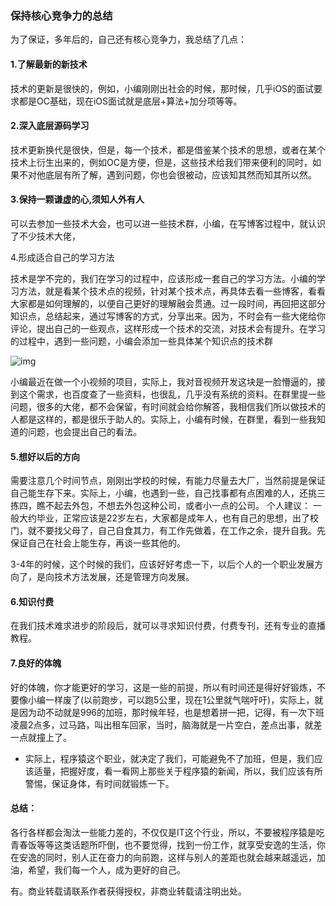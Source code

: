 ### 保持核心竞争力的总结

为了保证，多年后的，自己还有核心竞争力，我总结了几点：

#### 1.了解最新的新技术

技术的更新是很快的，例如，小编刚刚出社会的时候，那时候，几乎iOS的面试要求都是OC基础，现在iOS面试就是底层+算法+加分项等等。

#### 2.深入底层源码学习

技术更新换代是很快，但是，每一个技术，都是借鉴某个技术的思想，或者在某个技术上衍生出来的，例如OC是方便，但是，这些技术给我们带来便利的同时，如果不对他底层有所了解，遇到问题，你也会很被动，应该知其然而知其所以然。

#### 3.保持一颗谦虚的心,须知人外有人

可以去参加一些技术大会，也可以进一些技术群，小编，在写博客过程中，就认识了不少技术大佬，

4.形成适合自己的学习方法

技术是学不完的，我们在学习的过程中，应该形成一套自己的学习方法。小编的学习方法，就是看某个技术点的视频，针对某个技术点，再具体去看一些博客，看看大家都是如何理解的，以便自己更好的理解融会贯通。过一段时间，再回把这部分知识点，总结起来，通过写博客的方式，分享出来。因为，不时会有一些大佬给你评论，提出自己的一些观点，这样形成一个技术的交流，对技术会有提升。在学习的过程中，遇到一些问题，小编会添加一些具体某个知识点的技术群



![img](https:////upload-images.jianshu.io/upload_images/18569867-d67746173cc269b4.png?imageMogr2/auto-orient/strip|imageView2/2/w/216/format/webp)



小编最近在做一个小视频的项目，实际上，我对音视频开发这块是一脸懵逼的，接到这个需求，也百度查了一些资料，也很乱，几乎没有系统的资料。在群里提一些问题，很多的大佬，都不会保留，有时间就会给你解答，我相信我们所以做技术的人都是这样的，都是很乐于助人的。实际上，小编有时候，在群里，看到一些我知道的问题，也会提出自己的看法。

#### 5.想好以后的方向

需要注意几个时间节点，刚刚出学校的时候，有能力尽量去大厂，当然前提是保证自己能生存下来。实际上，小编，也遇到一些，自己找事都有点困难的人，还挑三拣四，瞧不起去外包，不想去外包这种公司，或者小一点的公司。
 个人建议：
 一般大约毕业，正常应该是22岁左右，大家都是成年人，也有自己的思想，出了校门，就不要找父母了，自己自食其力，有工作先做着，在工作之余，提升自我。先保证自己在社会上能生存，再谈一些其他的。

3-4年的时候，这个时候的我们，应该好好考虑一下，以后个人的一个职业发展方向了，是向技术方法发展，还是管理方向发展。

#### 6.知识付费

在我们技术难求进步的阶段后，就可以寻求知识付费，付费专刊，还有专业的直播教程。

#### 7.良好的体魄

好的体魄，你才能更好的学习，这是一些的前提，所以有时间还是得好好锻炼，不要像小编一样废了(以前跑步，可以跑5公里，现在1公里就气喘吁吁)，实际上，就是因为动不动就是996的加班，那时候年轻，也是想着拼一把，记得，有一次下班凌晨2点多，过马路，叫出租车回家，当时，脑海就是一片空白，差点出事，就差一点就撞上了。

- 实际上，程序猿这个职业，就决定了我们，可能避免不了加班，但是，我们应该适量，把握好度，看一看网上那些关于程序猿的新闻，所以，我们应该有所警惕，保证身体，有时间就锻炼一下。

#### 总结：

各行各样都会淘汰一些能力差的，不仅仅是IT这个行业，所以，不要被程序猿是吃青春饭等等这类话题所吓倒，也不要觉得，找到一份工作，就享受安逸的生活，你在安逸的同时，别人正在奋力的向前跑，这样与别人的差距也就会越来越遥远，加油，希望，我们每一个人，成为更好的自己。

有。商业转载请联系作者获得授权，非商业转载请注明出处。